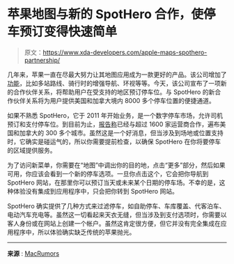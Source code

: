 # 苹果地图与新的 SpotHero 合作，使停车预订变得快速简单

> 原文：<https://www.xda-developers.com/apple-maps-spothero-partnership/>

几年来，苹果一直在尽最大努力让其地图应用成为一款更好的产品。该公司增加了[功能](https://www.xda-developers.com/apple-maps-expanding-more-countries-new-features/)，比如多站路线、骑行时的增强导航、环视等等。今天，该公司宣布了一项新的合作伙伴关系，将帮助用户在受支持的地区预订停车位。与 SpotHero 的新合作伙伴关系将为用户提供美国和加拿大境内 8000 多个停车位置的便捷通道。

如果不熟悉 SpotHero，它于 2011 年开始业务，是一个数字停车市场，允许司机预订和支付停车位。到目前为止，[报告称](https://www.businesswire.com/news/home/20221020005333/en/SpotHero-Eclipses-1-Billion-in-Parking-Reservations-Sold-Sets-Sights-to-Further-Modernize-the-Parking-Industry)已经与超过 1600 家运营商合作，遍布美国和加拿大的 300 多个城市。虽然这是一个好消息，但当涉及到场地或位置支持时，它确实是碰运气的，所以你需要提前检查，以确保 SpotHero 在你将要停车的区域提供服务。

为了访问新菜单，你需要在“地图”中调出你的目的地，点击“更多”部分，然后如果可用，你应该会看到一个新的停车选项。一旦你点击这个，它会把你导航到 SpotHero 网站，在那里你可以预订当天或未来某个日期的停车场。不幸的是，这种体验没有集成到应用程序中，只会把你转到 SpotHero 网站。

SpotHero 确实提供了几种方式来过滤停车，如自助停车、车库覆盖、代客泊车、电动汽车充电等。虽然这一切看起来天衣无缝，但当涉及到支付选项时，你需要以客人身份或在网站上创建一个帐户。虽然这肯定很方便，但它并没有完全集成在应用程序中，所以体验确实缺乏传统的苹果抛光。

* * *

**来源** : [MacRumors](https://www.macrumors.com/2023/01/09/apple-maps-parking-feature-spothero/)